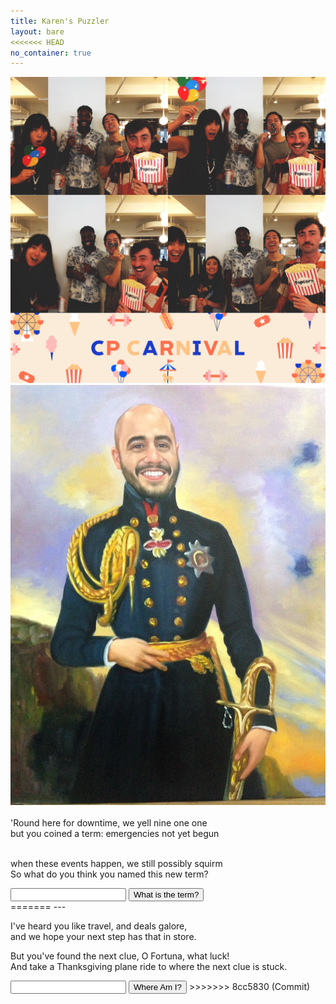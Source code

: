 ```yaml
---
title: Karen's Puzzler
layout: bare
<<<<<<< HEAD
no_container: true
---
```


<div class="img-splash">
    <div class="img-container">
        <img src="booth.jpg" />
    </div>
</div>

<div class="img-splash">
    <div class="img-container">
        <img src="sanjay.jpg" />
    </div>
</div>

<div class="container">
<br>
'Round here for downtime, we yell nine one one<br>
but you coined a term: emergencies not yet begun<br><br>

when these events happen, we still possibly squirm<br>
So what do you think you named this new term?<br>

<input id="guess" name="guess" />
<input type="button" value="What is the term?" onclick="window.open('/puzzle/karen/' + document.getElementById('guess').value)" />
</div>
=======
---

I've heard you like travel, and deals galore,<br>
and we hope your next step has that in store.

But you've found the next clue, O Fortuna, what luck!<br>
And take a Thanksgiving plane ride to where the next clue is stuck.

<input id="guess" name="guess" />
<input type="button" value="Where Am I?" onclick="window.open('/puzzle/karen/' + document.getElementById('guess').value)" />
>>>>>>> 8cc5830 (Commit)
